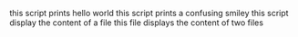 this script prints hello world
this script prints a confusing smiley
this script display the content of a file
this file displays the content of two files
